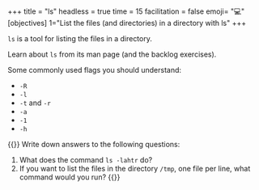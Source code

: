 +++
title = "ls"
headless = true
time = 15
facilitation = false
emoji= "💻"
[objectives]
    1="List the files (and directories) in a directory with ls"
+++

`ls` is a tool for listing the files in a directory.

Learn about `ls` from its man page (and the backlog exercises).

Some commonly used flags you should understand:
* `-R`
* `-l`
* `-t` and `-r`
* `-a`
* `-1`
* `-h`

{{<note type="Exercise">}}
Write down answers to the following questions:

1. What does the command `ls -lahtr` do?
2. If you want to list the files in the directory `/tmp`, one file per line, what command would you run?
{{</note>}}
